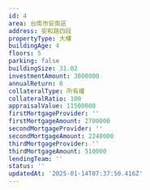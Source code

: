 ```yaml
---
id: 4
area: 台南市安南區
address: 安和路四段
propertyType: 大樓
buildingAge: 4
floors: 5
parking: false
buildingSize: 31.02
investmentAmount: 3800000
annualReturn: 0
collateralType: 所有權
collateralRatio: 100
appraisalValue: 11500000
firstMortgageProvider: ''
firstMortgageAmount: 2700000
secondMortgageProvider: ''
secondMortgageAmount: 2240000
thirdMortgageProvider: ''
thirdMortgageAmount: 510000
lendingTeam: ''
status: ''
updatedAt: '2025-01-14T07:37:50.416Z'
---
```


